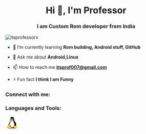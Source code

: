 
<h1 align="center">Hi 👋, I'm Professor</h1>
<h3 align="center">I am Custom Rom developer from India</h3>

<p align="left"> <img src="https://komarev.com/ghpvc/?username=itsprofessorx&label=Profile%20views&color=0e75b6&style=flat" alt="itsprofessorx" /> </p>

- 🌱 I’m currently learning **Rom building, Android stuff, GitHub**

- 💬 Ask me about **Android,Linux**

- 📫 How to reach me **itsprof007@gmail.com**

- ⚡ Fun fact **I think I am Funny**

<h3 align="left">Connect with me:</h3>
<p align="left">
</p>

<h3 align="left">Languages and Tools:</h3>
<p align="left"> <a href="https://www.linux.org/" target="_blank" rel="noreferrer"> <img src="https://raw.githubusercontent.com/devicons/devicon/master/icons/linux/linux-original.svg" alt="linux" width="40" height="40"/> </a> </p>
